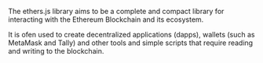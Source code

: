 The ethers.js library aims to be a complete and compact library for interacting with the Ethereum Blockchain and its ecosystem.

It is ofen used to create decentralized applications (dapps), wallets (such as MetaMask and Tally) and other tools and simple scripts that require reading and writing to the blockchain.